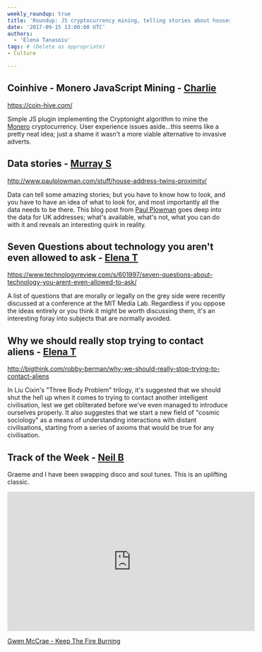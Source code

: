 ```yaml
---
weekly_roundup: true
title: 'Roundup: JS cryptocurrency mining, telling stories about houses with data, 7 questions, and talking with aliens'
date: '2017-09-15 13:00:00 UTC'
authors:
  - 'Elena Tanasoiu'
tags: # (Delete as appropriate)
- Culture

---
```


## Coinhive - Monero JavaScript Mining - [Charlie](/team#charlie-egan)

https://coin-hive.com/

Simple JS plugin implementing the Cryptonight algorithm to mine the
[Monero](https://getmonero.org/) cryptocurrency. User experience issues
aside...this seems like a pretty neat idea; just a shame it wasn't a more
viable alternative to invasive adverts.

## Data stories - [Murray S](/team#murray-steele)

http://www.paulplowman.com/stuff/house-address-twins-proximity/

Data can tell some amazing stories; but you have to know how to look,
and you have to have an idea of what to look for, and most importantly
all the data needs to be there.  This blog post from [Paul
Plowman](https://twitter.com/tallscreen) goes deep into the data for
UK addresses; what's available, what's not, what you can do with it
and reveals an interesting quirk in reality.

## Seven Questions about technology you aren't even allowed to ask - [Elena T](/team#elena-tanasoiu)

https://www.technologyreview.com/s/601997/seven-questions-about-technology-you-arent-even-allowed-to-ask/

A list of questions that are morally or legally on the grey side were recently
discussed at a conference at the MIT Media Lab. Regardless if you oppose the
ideas entirely or you think it might be worth discussing them, it's an interesting
foray into subjects that are normally avoided.

## Why we should really stop trying to contact aliens - [Elena T](/team#elena-tanasoiu)

http://bigthink.com/robby-berman/why-we-should-really-stop-trying-to-contact-aliens

In Liu Cixin's "Three Body Problem" trilogy, it's suggested that we should shut
the hell up when it comes to trying to contact another intelligent civilisation,
lest we get obliterated before we've even managed to introduce ourselves properly.
It also suggestes that we start a new field of "cosmic sociology" as a means of
understanding interactions with distant civilisations, starting from a series of
axioms that would be true for any civilisation.

## Track of the Week - [Neil B](/team#neil-van-beinum)

Graeme and I have been swapping disco and soul tunes. This is an uplifting classic.

<iframe width="560" height="315" src="https://www.youtube.com/embed/h5rMfLJKwIE" frameborder="0" allowfullscreen></iframe>

[Gwen McCrae - Keep The Fire Burning](https://www.youtube.com/watch?v=h5rMfLJKwIE)
